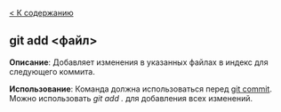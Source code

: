[< К содержанию](./readme.md)

## git add <файл>

**Описание**: Добавляет изменения в указанных файлах в индекс для следующего коммита.

**Использование**: Команда должна использоваться перед [git commit](./commit.md). Можно использовать *git add .* для добавления всех изменений.